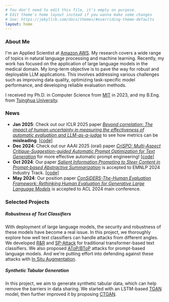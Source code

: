 ```yaml
---
# You don't need to edit this file, it's empty on purpose.
# Edit theme's home layout instead if you wanna make some changes
# See: https://jekyllrb.com/docs/themes/#overriding-theme-defaults
layout: home
---
```


### About Me

I'm an Applied Scientist at [Amazon AWS](https://www.amazon.science/author/lei-xu). My research covers a wide range of topics in natural language processing and machine learning. 
Recently, my work has focused on the application of large language models in the medical domain. 
My long-term objective is to pave the way for robust and deployable LLM applications. 
This involves addressing various challenges such as improving data quality, optimizing task-specific model performance, and developing reliable evaluation methods.

I received my Ph.D. in Computer Science from [MIT](http://www.mit.edu) in 2023, and my B.Eng. from [Tsinghua University](http://www.tsinghua.edu.cn). 


### News
- **Jan 2025**: Check out our ICLR 2025 paper *[Beyond correlation: The impact of human uncertainty in measuring the effectiveness of automatic evaluation and LLM-as-a-judge](https://arxiv.org/pdf/2410.03775)* to see how metrics can be **misleading**. [\[code\]](https://github.com/amazon-science/BeyondCorrelation)
- **Dec 2024**: Check out our AAAI 2025 (oral) paper *[CriSPO: Multi-Aspect Critique-Suggestion-guided Automatic Prompt Optimization for Text Generation](https://arxiv.org/pdf/2410.02748)* for more effective automatic prompt engineering! [\[code\]](https://github.com/amazon-science/CriSPO)
- **Oct 2024**: Our paper *[Salient Information Prompting to Steer Content in Prompt-based Abstractive Summarization](https://arxiv.org/pdf/2410.02741)* is accepted to EMNLP 2024 Industry Track. [\[code\]](https://github.com/amazon-science/SigExt)
- **May 2024**: Our position paper *[ConSiDERS-The-Human Evaluation Framework: Rethinking Human Evaluation for Generative Large Language Models](https://arxiv.org/pdf/2405.18638)* is accepted to ACL 2024 main conference.
<!-- - **Jul. 2023**: AWS Announces [HealthScribe](https://aws.amazon.com/healthscribe/) Service. -->
<!-- - **Feb. 2023**: I joined Amazon AWS as an applied scientist. -->


### Selected Projects

##### Robustness of Text Classifiers

With deployment of large language models, the security and robustness of these models have become a real issue. In this project, we thoroughly explore how well text classifiers can handle attacks from different angles. We developed [R&R](https://arxiv.org/pdf/2104.08453.pdf) and [SP-Attack](https://arxiv.org/pdf/2401.17196.pdf) for traditional transformer-based text classifiers. We also proposed [AToP/BToP](https://arxiv.org/pdf/2204.05239.pdf) attacks for prompt-based language models. And we're putting effort into defending against these attacks with [In Situ Augmentation](/misc/paper/ICONIP_fibber_defense.pdf). 

##### Synthetic Tabular Generation
In this project, we aim to generate synthetic tabular data, which can help remove the barriers in data sharing. We started with an LSTM-based [TGAN](https://arxiv.org/pdf/1811.11264.pdf) model, then further improved it by proposing [CTGAN](https://arxiv.org/pdf/1907.00503.pdf). 